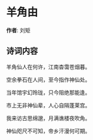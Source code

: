 # 羊角由

**作者**: 刘矩

## 诗词内容

羊角仙人在何许，江南杳霭苍烟暮。

空余拳石在人间，至今指作神仙处。

当年馆宇幻玲珑，只今阻绝那能逢。

市上无非神仙辈，人心自隔蓬莱宫。

我来访古思绵邈，月满谯楼夜吹角。

神仙咫尺不可知，帝乡汗漫何可期。

